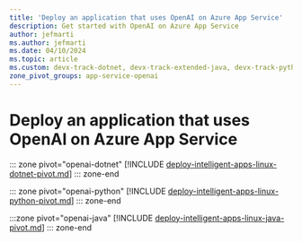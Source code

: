 ```yaml
---
title: 'Deploy an application that uses OpenAI on Azure App Service'
description: Get started with OpenAI on Azure App Service
author: jefmarti
ms.author: jefmarti
ms.date: 04/10/2024
ms.topic: article
ms.custom: devx-track-dotnet, devx-track-extended-java, devx-track-python, linux-related-content
zone_pivot_groups: app-service-openai
---
```


# Deploy an application that uses OpenAI on Azure App Service

::: zone pivot="openai-dotnet"
[!INCLUDE [deploy-intelligent-apps-linux-dotnet-pivot.md](includes/deploy-intelligent-apps/deploy-intelligent-apps-linux-dotnet-pivot.md)]
::: zone-end  

::: zone pivot="openai-python"
[!INCLUDE [deploy-intelligent-apps-linux-python-pivot.md](includes/deploy-intelligent-apps/deploy-intelligent-apps-linux-python-pivot.md)]
::: zone-end

:::zone pivot="openai-java"
[!INCLUDE [deploy-intelligent-apps-linux-java-pivot.md](includes/deploy-intelligent-apps/deploy-intelligent-apps-linux-java-pivot.md)]
::: zone-end
